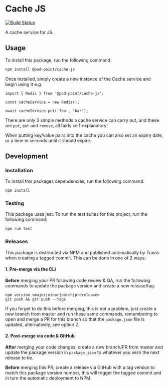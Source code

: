 # Cache JS

[![Build Status](https://travis-ci.com/Pod-Point/cache-js.svg?branch=master)](https://travis-ci.com/Pod-Point/cache-js)

A cache service for JS.

## Usage

To install this package, run the following command:
```bash
npm install @pod-point/cache-js
```

Once installed, simply create a new instance of the Cache service and begin using it e.g.
```
import { Redis } from '@pod-point/cache-js';

const cacheService = new Redis();

await cacheService.put('foo', 'bar');
```

There are only 3 simple methods a cache service can carry out, and these are `put`, `get` and `remove`, all fairly self-explanatory!

When putting key/value pairs into the cache you can also set an expiry date, or a time in seconds until it should expire.

## Development

### Installation

To install this packages dependencies, run the following command:
```bash
npm install
```

### Testing

This package uses jest. To run the test suites for this project, run the following command:

```bash
npm run test
```

### Releases

This package is distributed via NPM and published automatically by Travis when creating a tagged commit. This can be done in one of 2 ways:

#### 1. Pre-merge via the CLI

**Before** merging your PR following code review & QA, run the following commands to update the package version and create a new release/tag.
```
npm version <major|minor|patch|prerelease>
git push && git push --tags
```

If you forget to do this before merging, this is not a problem, just create a new branch from master and run these same commands, remembering to open and merge a PR for this branch so that the `package.json` file is updated, alternatively, see option 2.

#### 2. Post-merge via code & GitHub

**After** merging your code changes, create a new branch/PR from master and update the package version in `package.json` to whatever you wish the next release to be.

**Before** merging this PR, create a release via GitHub with a tag version to match this package version number, this will trigger the tagged commit and in turn the automatic deployment to NPM.
